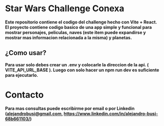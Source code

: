 # Star Wars Challenge Conexa
**Este repositorio contiene el codigo del challenge hecho con Vite + React. El proyecto contiene codigo basico de una app simple y funcional para mostrar personajes, peliculas, naves (este item puede expandirse y mostrar mas informacion relacionada a la misma) y planetas.**
## ¿Como usar?
**Para usar solo debes crear un .env y colocarle la direccion de la api. ( VITE_API_URL_BASE ). Luego con solo hacer un npm run dev es suficiente para ejecutarlo.**  
# Contacto
**Para mas consultas puede escribirme por email o por Linkedin (alejandrobusi@gmail.com, https://www.linkedin.com/in/alejandro-busi-68b661103/)**

